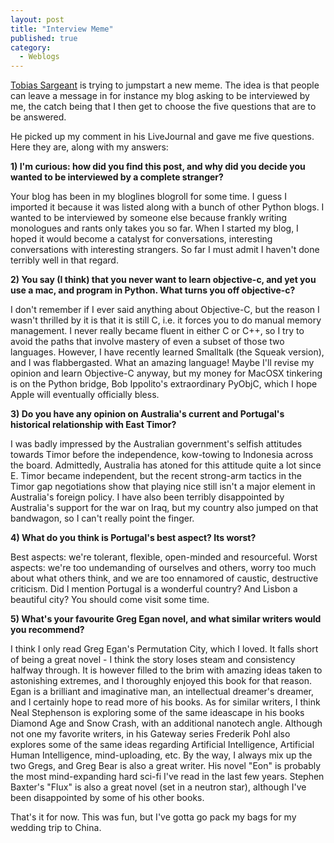 ```yaml
---
layout: post
title: "Interview Meme"
published: true
category:
  - Weblogs
---
```

<p><a href="http://www.livejournal.com/users/strangehours/32064.html">Tobias Sargeant</a> is trying to jumpstart a new meme. The idea is that people can leave a message in for instance my blog asking to be interviewed by me, the catch being that I then get to choose the five questions that are to be answered.</p>

<p>He picked up my comment in his LiveJournal and gave me five questions. Here they are, along with my answers:</p>

<p><b>1) I'm curious: how did you find this post, and why did you decide you wanted to be interviewed by a complete stranger?</b></p>

<p>Your blog has been in my bloglines blogroll for some time. I guess I imported it because it was listed along with a bunch of other Python blogs. I wanted to be interviewed by someone else because frankly writing monologues and rants only takes you so far. When I started my blog, I hoped it would become a catalyst for conversations, interesting conversations with interesting strangers. So far I must admit I haven't done terribly well in that regard.</p>

<p><b>2) You say (I think) that you never want to learn objective-c, and yet you use a mac, and program in Python. What turns you off objective-c?</b></p>

<p>I don't remember if I ever said anything about Objective-C, but the reason I wasn't thrilled by it is that it is still C, i.e. it forces you to do manual memory management. I never really became fluent in either C or C++, so I try to avoid the paths that involve mastery of even a subset of those two languages. However, I have recently learned Smalltalk (the Squeak version), and I was flabbergasted. What an amazing language! Maybe I'll revise my opinion and learn Objective-C anyway, but my money for MacOSX tinkering is on the Python bridge, Bob Ippolito's extraordinary PyObjC, which I hope Apple will eventually officially bless.</p>

<p><b>3) Do you have any opinion on Australia's current and Portugal's historical relationship with East Timor?</b></p>

<p>I was badly impressed by the Australian government's selfish attitudes towards Timor before the independence, kow-towing to Indonesia across the board. Admittedly, Australia has atoned for this attitude quite a lot since E. Timor became independent, but the recent strong-arm tactics in the Timor gap negotiations show that playing nice still isn't a major element in Australia's foreign policy. I have also been terribly disappointed by Australia's support for the war on Iraq, but my country also jumped on that bandwagon, so I can't really point the finger.</p>

<p><b>4) What do you think is Portugal's best aspect? Its worst?</b></p>

<p>Best aspects: we're tolerant, flexible, open-minded and resourceful. Worst aspects: we're too undemanding of ourselves and others, worry too much about what others think, and we are too ennamored of caustic, destructive criticism. Did I mention Portugal is a wonderful country? And Lisbon a beautiful city? You should come visit some time.</p>

<p><b>5) What's your favourite Greg Egan novel, and what similar writers would you recommend?</b></p>

<p>I think I only read Greg Egan's Permutation City, which I loved. It falls short of being a great novel - I think the story loses steam and consistency halfway through. It is however filled to the brim with amazing ideas taken to astonishing extremes, and I thoroughly enjoyed this book for that reason. Egan is a brilliant and imaginative man, an intellectual dreamer's dreamer, and I certainly hope to read more of his books. As for similar writers, I think Neal Stephenson is exploring some of the same ideascape in his books Diamond Age and Snow Crash, with an additional nanotech angle. Although not one my favorite writers, in his Gateway series Frederik Pohl also explores some of the same ideas regarding Artificial Intelligence, Artificial Human Intelligence, mind-uploading, etc. By the way, I always mix up the two Gregs, and Greg Bear is also a great writer. His novel "Eon" is probably the most mind-expanding hard sci-fi I've read in the last few years. Stephen Baxter's "Flux" is also a great novel (set in a neutron star), although I've been disappointed by some of his other books.</p>

<p>That's it for now. This was fun, but I've gotta go pack my bags for my wedding trip to China.</p>

